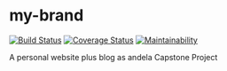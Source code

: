 # my-brand

[![Build Status](https://travis-ci.org/RedJanvier/my-brand.svg?branch=develop)](https://travis-ci.org/RedJanvier/my-brand)
[![Coverage Status](https://coveralls.io/repos/github/RedJanvier/my-brand/badge.svg?branch=develop)](https://coveralls.io/github/RedJanvier/my-brand?branch=develop)
[![Maintainability](https://api.codeclimate.com/v1/badges/e562e4f51360eddb3e73/maintainability)](https://codeclimate.com/github/RedJanvier/my-brand/maintainability)

A personal website plus blog as andela Capstone Project
